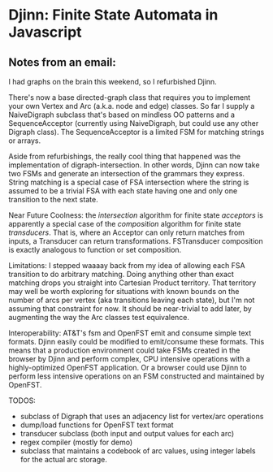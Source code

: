 # Djinn:  Finite State Automata in Javascript

## Notes from an email:

I had graphs on the brain this weekend, so I refurbished Djinn.

There's now a base directed-graph class that requires you to implement
your own Vertex and Arc (a.k.a. node and edge) classes.  So far I supply
a NaiveDigraph subclass that's based on mindless OO patterns and a
SequenceAcceptor (currently using NaiveDigraph, but could use any other
Digraph class). The SequenceAcceptor is a limited FSM for matching
strings or arrays.

Aside from refurbishings, the really cool thing that happened was the
implementation of digraph-intersection.  In other words, Djinn can now
take two FSMs and generate an intersection of the grammars they
express.  String matching is a special case of FSA intersection where
the string is assumed to be a trivial FSA with each state having one
and only one transition to the next state.

Near Future Coolness:  the *intersection* algorithm for finite state
*acceptors* is apparently a special case of the *composition*
algorithm for finite state *transducers*.  That is, where an Acceptor
can only return matches from inputs, a Transducer can return
transformations.  FSTransducer composition is exactly analogous to
function or set composition.

Limitations:  I stepped waaaay back from my idea of allowing each FSA
transition to do arbitrary matching.  Doing anything other than exact
matching drops you straight into Cartesian Product territory.  That
territory may well be worth exploring for situations with known bounds
on the number of arcs per vertex (aka transitions leaving each state),
but I'm not assuming that constraint for now.  It should be
near-trivial to add later, by augmenting the way the Arc classes test
equivalence.

Interoperability:  AT&T's fsm and OpenFST emit and consume simple text
formats.  Djinn easily could be modified to emit/consume these
formats.  This means that a production environment could take FSMs
created in the browser by Djinn and perform complex, CPU intensive
operations with a highly-optimized OpenFST application.  Or a browser
could use Djinn to perform less intensive operations on an FSM
constructed and maintained by OpenFST.

TODOS:
* subclass of Digraph that uses an adjacency list for vertex/arc operations
* dump/load functions for OpenFST text format
* transducer subclass (both input and output values for each arc)
* regex compiler (mostly for demo)
* subclass that maintains a codebook of arc values, using integer labels
for the actual arc storage.

